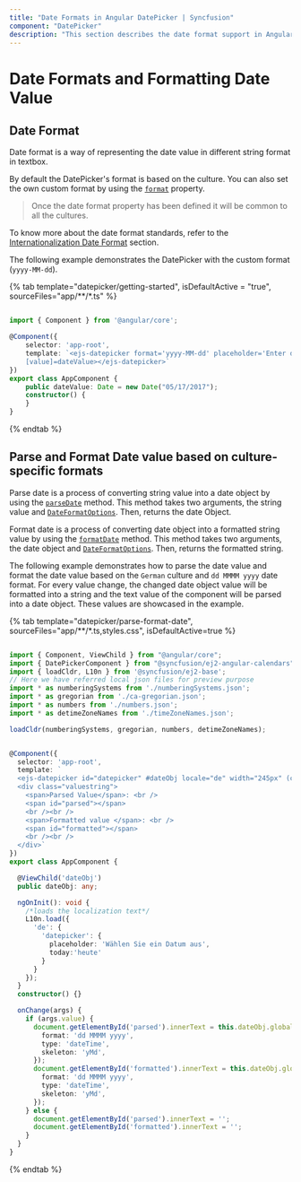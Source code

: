 ```yaml
---
title: "Date Formats in Angular DatePicker | Syncfusion"
component: "DatePicker"
description: "This section describes the date format support in Angular DatePicker, as well as how to format or parse the date object based on culture-specific formats"
---
```


# Date Formats and Formatting Date Value

## Date Format

Date format is a way of representing the date value in different string format in textbox.

By default the DatePicker's format is based on the culture. You can also set the own
custom format by using the
[`format`](../api/datepicker#format)
property.

>Once the date format property has been defined it will be common to all the cultures.

To know more about the date format standards, refer to the
[Internationalization Date Format](http://ej2.syncfusion.com/documentation/base/internationalization#date-formatter-and-parser) section.

The following example demonstrates the DatePicker with the custom format (`yyyy-MM-dd`).

{% tab template="datepicker/getting-started", isDefaultActive = "true",  sourceFiles="app/**/*.ts" %}

```typescript

import { Component } from '@angular/core';

@Component({
    selector: 'app-root',
    template: `<ejs-datepicker format='yyyy-MM-dd' placeholder='Enter date'
    [value]=dateValue></ejs-datepicker>`
})
export class AppComponent {
    public dateValue: Date = new Date("05/17/2017");
    constructor() {
    }
}

```

{% endtab %}

## Parse and Format Date value based on culture-specific formats

Parse date is a process of converting string value into a date object by using the [`parseDate`](https://ej2.syncfusion.com/documentation/api/base/internationalization#parsedate) method. This method takes two arguments, the string value and [`DateFormatOptions`](https://ej2.syncfusion.com/documentation/api/base/dateFormatOptions). Then, returns the date Object.

Format date is a process of converting date object into a formatted string value by using the [`formatDate`](https://ej2.syncfusion.com/documentation/api/base/internationalization/#formatdate) method. This method takes two arguments, the date object and [`DateFormatOptions`](https://ej2.syncfusion.com/documentation/api/base/dateFormatOptions). Then, returns the formatted string.

The following example demonstrates how to parse the date value and format the date value based on the `German` culture and `dd MMMM yyyy` date format. For every value change, the changed date object value will be formatted into a string and the text value of the component will be parsed into a date object. These values are showcased in the example.

{% tab template="datepicker/parse-format-date", sourceFiles="app/**/*.ts,styles.css", isDefaultActive=true %}

```typescript

import { Component, ViewChild } from "@angular/core";
import { DatePickerComponent } from "@syncfusion/ej2-angular-calendars";
import { loadCldr, L10n } from '@syncfusion/ej2-base';
// Here we have referred local json files for preview purpose
import * as numberingSystems from './numberingSystems.json';
import * as gregorian from './ca-gregorian.json';
import * as numbers from './numbers.json';
import * as detimeZoneNames from './timeZoneNames.json';

loadCldr(numberingSystems, gregorian, numbers, detimeZoneNames);


@Component({
  selector: 'app-root',
  template: `
  <ejs-datepicker id="datepicker" #dateObj locale="de" width="245px" (change)="onChange($event) "format="dd MMMM yyyy"></ejs-datepicker>
  <div class="valuestring">
    <span>Parsed Value</span>: <br />
    <span id="parsed"></span>
    <br /><br />
    <span>Formatted value </span>: <br />
    <span id="formatted"></span>
    <br /><br />
  </div>`
})
export class AppComponent {

  @ViewChild('dateObj')
  public dateObj: any;

  ngOnInit(): void {
    /*loads the localization text*/
    L10n.load({
      'de': {
        'datepicker': {
          placeholder: 'Wählen Sie ein Datum aus',
          today:'heute'
        }
      }
    });
  }
  constructor() {}

  onChange(args) {
    if (args.value) {
      document.getElementById('parsed').innerText = this.dateObj.globalize.parseDate(this.dateObj.inputElement.value, {
        format: 'dd MMMM yyyy',
        type: 'dateTime',
        skeleton: 'yMd',
      });
      document.getElementById('formatted').innerText = this.dateObj.globalize.formatDate(this.dateObj.value, {
        format: 'dd MMMM yyyy',
        type: 'dateTime',
        skeleton: 'yMd',
      });
    } else {
      document.getElementById('parsed').innerText = '';
      document.getElementById('formatted').innerText = '';
    }
  }
}

```

{% endtab %}
